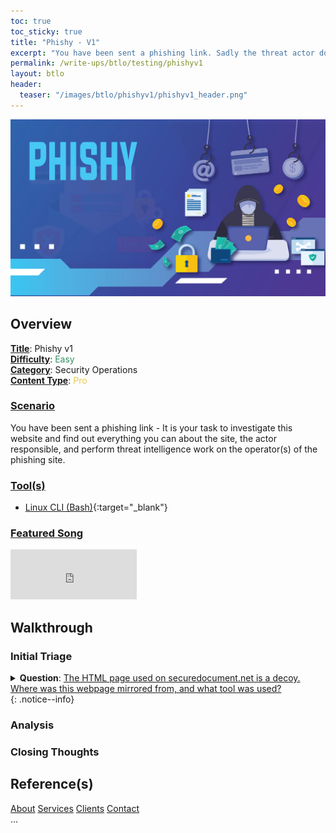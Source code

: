 ```yaml
---
toc: true
toc_sticky: true
title: "Phishy - V1"
excerpt: "You have been sent a phishing link. Sadly the threat actor doesn't know who they were dealing with. From only one phishing link find out all you can about the person responsible and bring them to justice."
permalink: /write-ups/btlo/testing/phishyv1
layout: btlo
header:
  teaser: "/images/btlo/phishyv1/phishyv1_header.png"
---
```

![](/images/btlo/phishyv1/phishyv1_header.png)
## **Overview**
<ins>**Title**</ins>: Phishy v1<br /><ins>**Difficulty**</ins>: <span style="color:#349165">Easy</span><br /><ins>**Category**</ins>: Security Operations<br /><ins>**Content Type**</ins>: <span style="color:#ecc94b">Pro</span>

### <ins>Scenario</ins>
You have been sent a phishing link - It is your task to investigate this website and find out everything you can about the site, the actor responsible, and perform threat intelligence work on the operator(s) of the phishing site.



### <ins>Tool(s)</ins>
 - [Linux CLI (Bash)](https://www.gnu.org/software/bash/manual/bash.html){:target="_blank"}


### <ins>Featured Song</ins>

<iframe src="https://open.spotify.com/embed/track/6Hj9jySrnFppAI0sEMCZpJ" width="40%" height="80" frameBorder="0" allowtransparency="true" allow="encrypted-media"></iframe>

## Walkthrough

### Initial Triage


<details>
  <summary><B>Question</B>: <u>The HTML page used on securedocument.net is a decoy. Where was this webpage mirrored from, and what tool was used?</u></summary>
  <i>61.221.12.26/cgi-sys/defaultwebpage.cgi, HTTrack</i>
</details>
{: .notice--info}

### Analysis
### Closing Thoughts

## Reference(s)

 <!-- Side navigation -->
<div class="sidenav">
  <a href="#">About</a>
  <a href="#">Services</a>
  <a href="#">Clients</a>
  <a href="#">Contact</a>
</div>

<!-- Page content -->
<div class="main">
  ...
</div> 
